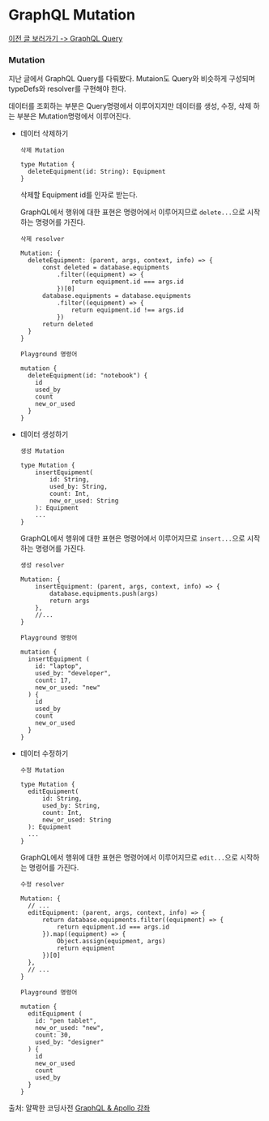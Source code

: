 # GraphQL Mutation

[이전 글 보러가기 -> GraphQL Query](./Query.md)

### Mutation

지난 글에서 GraphQL Query를 다뤄봤다. Mutaion도 Query와 비슷하게 구성되며 typeDefs와 resolver를 구현해야 한다.<br>

데이터를 조회하는 부분은 Query명령에서 이루어지지만 데이터를 생성, 수정, 삭제 하는 부분은 Mutation명령에서 이루어진다.<br>

- 데이터 삭제하기

  `삭제 Mutation`

  ```
  type Mutation {
    deleteEquipment(id: String): Equipment
  }
  ```

  삭제할 Equipment id를 인자로 받는다.

  GraphQL에서 행위에 대한 표현은 명령어에서 이루어지므로 `delete...`으로 시작하는 명령어를 가진다.

  `삭제 resolver`

  ```
  Mutation: {
    deleteEquipment: (parent, args, context, info) => {
        const deleted = database.equipments
            .filter((equipment) => {
                return equipment.id === args.id
            })[0]
        database.equipments = database.equipments
            .filter((equipment) => {
                return equipment.id !== args.id
            })
        return deleted
    }
  }
  ```

  `Playground 명령어`

  ```
  mutation {
    deleteEquipment(id: "notebook") {
      id
      used_by
      count
      new_or_used
    }
  }
  ```

- 데이터 생성하기

  `생성 Mutation`

  ```
  type Mutation {
      insertEquipment(
          id: String,
          used_by: String,
          count: Int,
          new_or_used: String
      ): Equipment
      ...
  }
  ```

  GraphQL에서 행위에 대한 표현은 명령어에서 이루어지므로 `insert...`으로 시작하는 명령어를 가진다.

  `생성 resolver`

  ```
  Mutation: {
      insertEquipment: (parent, args, context, info) => {
          database.equipments.push(args)
          return args
      },
      //...
  }
  ```

  `Playground 명령어`

  ```
  mutation {
    insertEquipment (
      id: "laptop",
      used_by: "developer",
      count: 17,
      new_or_used: "new"
    ) {
      id
      used_by
      count
      new_or_used
    }
  }
  ```

- 데이터 수정하기

  `수정 Mutation`

  ```
  type Mutation {
    editEquipment(
        id: String,
        used_by: String,
        count: Int,
        new_or_used: String
    ): Equipment
    ...
  }
  ```

  GraphQL에서 행위에 대한 표현은 명령어에서 이루어지므로 `edit...`으로 시작하는 명령어를 가진다.

  `수정 resolver`

  ```
  Mutation: {
    // ...
    editEquipment: (parent, args, context, info) => {
        return database.equipments.filter((equipment) => {
            return equipment.id === args.id
        }).map((equipment) => {
            Object.assign(equipment, args)
            return equipment
        })[0]
    },
    // ...
  }
  ```

  `Playground 명령어`

  ```
  mutation {
    editEquipment (
      id: "pen tablet",
      new_or_used: "new",
      count: 30,
      used_by: "designer"
    ) {
      id
      new_or_used
      count
      used_by
    }
  }
  ```

출처: 얄팍한 코딩사전 [GraphQL & Apollo 강좌](https://www.youtube.com/watch?v=9BIXcXHsj0A&t=221s)
